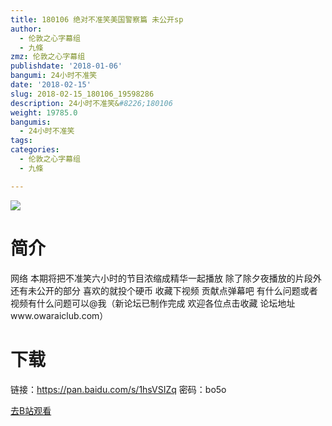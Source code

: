 ```yaml
---
title: 180106 绝对不准笑美国警察篇 未公开sp
author:
  - 伦敦之心字幕组
  - 九條
zmz: 伦敦之心字幕组
publishdate: '2018-01-06'
bangumi: 24小时不准笑
date: '2018-02-15'
slug: 2018-02-15_180106_19598286
description: 24小时不准笑&#8226;180106
weight: 19785.0
bangumis:
  - 24小时不准笑
tags:
categories:
  - 伦敦之心字幕组
  - 九條

---
```

![](https://i.imgur.com/QW03T3T.jpg)
# 简介  
网络
本期将把不准笑六小时的节目浓缩成精华一起播放 除了除夕夜播放的片段外 还有未公开的部分 喜欢的就投个硬币 收藏下视频 贡献点弹幕吧 有什么问题或者视频有什么问题可以@我（新论坛已制作完成 欢迎各位点击收藏 论坛地址www.owaraiclub.com）  

# 下载
链接：https://pan.baidu.com/s/1hsVSIZq 
密码：bo5o

[去B站观看](https://www.bilibili.com/video/av19598286/)
 
